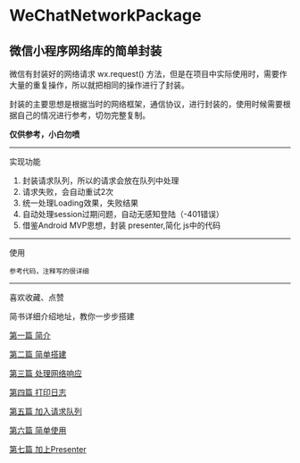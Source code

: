 # WeChatNetworkPackage


## 微信小程序网络库的简单封装


微信有封装好的网络请求 wx.request() 方法，但是在项目中实际使用时，需要作大量的重复操作，所以就把相同的操作进行了封装。

封装的主要思想是根据当时的网络框架，通信协议，进行封装的，使用时候需要根据自己的情况进行参考，切勿完整复制。

**仅供参考，小白勿喷**


-------

实现功能

1. 封装请求队列，所以的请求会放在队列中处理
2. 请求失败，会自动重试2次
3. 统一处理Loading效果，失败结果
4. 自动处理session过期问题，自动无感知登陆（-401错误）
5. 借鉴Android MVP思想，封装 presenter,简化 js中的代码


--------

使用

````
参考代码，注释写的很详细
````

--------

喜欢收藏、点赞

简书详细介绍地址，教你一步步搭建

[第一篇 简介](https://www.jianshu.com/p/c12b24fdbad9)

[第二篇 简单搭建](https://www.jianshu.com/p/0bfe513c60da)

[第三篇 处理网络响应](https://www.jianshu.com/p/a4ef65339958)

[第四篇 打印日志](https://www.jianshu.com/p/522536dd6bbc)

[第五篇 加入请求队列](https://www.jianshu.com/p/aff82a61b9fb)

[第六篇 简单使用](https://www.jianshu.com/p/68f1446d37aa)

[第七篇 加上Presenter](https://www.jianshu.com/p/7e6ed4e12f46)


